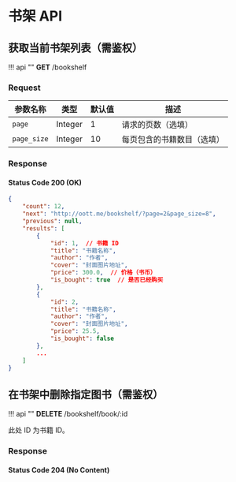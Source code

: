 # 书架 API

## 获取当前书架列表（需鉴权）

!!! api ""
    **GET** /bookshelf
    
### Request

| 参数名称 | 类型 | 默认值 | 描述 |
| --- | --- | --- | --- |
| `page` | Integer | 1 | 请求的页数（选填） |
| `page_size` | Integer | 10 | 每页包含的书籍数目（选填） |
    
### Response

#### Status Code 200 (OK)

```json
{
    "count": 12,
    "next": "http://oott.me/bookshelf/?page=2&page_size=8",
    "previous": null,
    "results": [
        {
            "id": 1,  // 书籍 ID
            "title": "书籍名称",
            "author": "作者",
            "cover": "封面图片地址",
            "price": 300.0,  // 价格（书币）
            "is_bought": true  // 是否已经购买
        },
        {
            "id": 2,
            "title": "书籍名称",
            "author": "作者",
            "cover": "封面图片地址",
            "price": 25.5,
            "is_bought": false
        },
        ...
    ]
}
```

## 在书架中删除指定图书（需鉴权）

!!! api ""
    **DELETE** /bookshelf/book/:id
    
此处 ID 为书籍 ID。

### Response

#### Status Code 204 (No Content)

